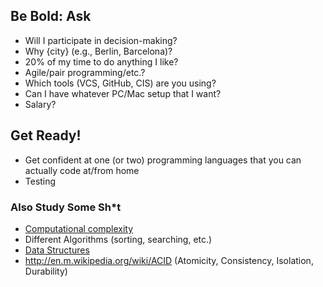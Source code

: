 ## Be Bold: Ask

* Will I participate in decision-making?
* Why {city} (e.g., Berlin, Barcelona)?
* 20% of my time to do anything I like?
* Agile/pair programming/etc.?
* Which tools (VCS, GitHub, CIS) are you using?
* Can I have whatever PC/Mac setup that I want?
* Salary?


## Get Ready!

* Get confident at one (or two) programming languages that you can actually code at/from home
* Testing

### Also Study Some Sh*t

* [Computational complexity](http://en.wikipedia.org/wiki/Computational_complexity_theory#Important_complexity_classes)
* Different Algorithms (sorting, searching, etc.)
* [Data Structures](http://en.wikipedia.org/wiki/List_of_data_structures)
* http://en.m.wikipedia.org/wiki/ACID (Atomicity, Consistency, Isolation, Durability)
